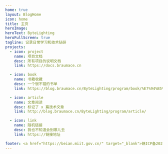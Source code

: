 ```yaml
---
home: true
layout: BlogHome
icon: home
title: 主页
heroImage: 
heroText: ByteLighting
heroFullScreen: true
tagline: 记录日常学习和技术钻研
projects:
  - icon: project
    name: 项目文档
    desc: 所有项目的说明文档
    link: https://docs.braumace.cn

  - icon: book
    name: 书籍收藏
    desc: 一个很不错的书单
    link: https://blog.braumace.cn/ByteLighting/program/book/%E7%94%B5%E5%AD%90%E4%B9%A6.html

  - icon: article
    name: 文章阅读
    desc: 标记了 x 篇技术文章
    link: http://blog.braumace.cn/ByteLighting/program/article/

  - icon: link
    name: 随机链接
    desc: 我也不知道会到哪儿去
    link: https://链接地址

footer: <a href="https://beian.miit.gov.cn/" target="_blank">赣ICP备2023016031号-2</a> | 本站支持：<a href="https://cloud.braumace.cn" target="_blank">ByteCloud</a> | Theme：<a href="https://theme-hope.vuejs.press/" target="_blank">VuePress Theme Hope</a>
---
```

